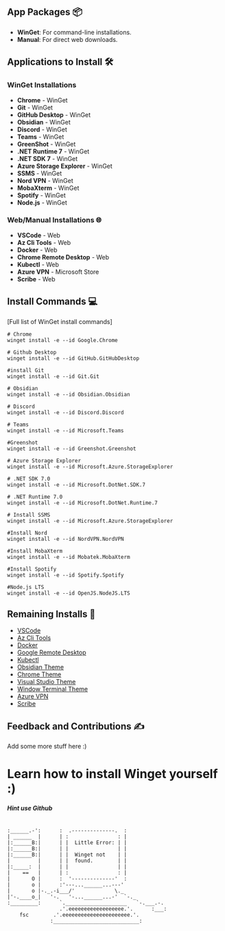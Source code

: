 
## App Packages 📦

- **WinGet**: For command-line installations.
- **Manual**: For direct web downloads.

## Applications to Install 🛠️

### WinGet Installations

- **Chrome** - WinGet
- **Git** - WinGet
- **GitHub Desktop** - WinGet
- **Obsidian** - WinGet
- **Discord** - WinGet
- **Teams** - WinGet
- **GreenShot** - WinGet
- **.NET Runtime 7** - WinGet
- **.NET SDK 7** - WinGet
- **Azure Storage Explorer** - WinGet
- **SSMS** - WinGet
- **Nord VPN** - WinGet
- **MobaXterm** - WinGet
- **Spotify** - WinGet
- **Node.js** - WinGet

### Web/Manual Installations 🌐

- **VSCode** - Web
- **Az Cli Tools** - Web
- **Docker** - Web
- **Chrome Remote Desktop** - Web
- **Kubectl** - Web
- **Azure VPN** - Microsoft Store
- **Scribe** - Web

## Install Commands 💻

[Full list of WinGet install commands]
```
# Chrome 
winget install -e --id Google.Chrome

# Github Desktop
winget install -e --id GitHub.GitHubDesktop

#install Git
winget install -e --id Git.Git

# Obsidian
winget install -e --id Obsidian.Obsidian

# Discord
winget install -e --id Discord.Discord

# Teams
winget install -e --id Microsoft.Teams

#Greenshot
winget install -e --id Greenshot.Greenshot

# Azure Storage Explorer
winget install -e --id Microsoft.Azure.StorageExplorer

# .NET SDK 7.0
winget install -e --id Microsoft.DotNet.SDK.7

# .NET Runtime 7.0
winget install -e --id Microsoft.DotNet.Runtime.7

# Install SSMS
winget install -e --id Microsoft.Azure.StorageExplorer

#Install Nord
winget install -e --id NordVPN.NordVPN

#Install MobaXterm
winget install -e --id Mobatek.MobaXterm

#Install Spotify
winget install -e --id Spotify.Spotify

#Node.js LTS
winget install -e --id OpenJS.NodeJS.LTS
```

## Remaining Installs 🔗

- [VSCode](https://code.visualstudio.com/download)
- [Az Cli Tools](https://learn.microsoft.com/en-us/cli/azure/install-azure-cli-windows?tabs=azure-cli)
- [Docker](https://docs.docker.com/desktop/install/windows-install/)
- [Google Remote Desktop](https://remotedesktop.google.com/access)
- [Kubectl](https://kubernetes.io/docs/tasks/tools/install-kubectl-windows/)
- [Obsidian Theme](https://draculatheme.com/obsidian)
- [Chrome Theme](https://draculatheme.com/chrome)
- [Visual Studio Theme](https://draculatheme.com/visual-studio-code)
- [Window Terminal Theme](https://draculatheme.com/windows-terminal)
- [Azure VPN](https://www.microsoft.com/store/productId/9NP355QT2SQB?ocid=pdpshare)
- [Scribe](https://scribehow.com/get-desktop)


## Feedback and Contributions ✍️

Add some more stuff here :) 


# Learn how to install Winget yourself :) 
##### Hint use Github

```

:______.-':      :  .--------------.  :             
| ______  |      | :                : |             
|:______B:|      | |  Little Error: | |             
|:______B:|      | |                | |             
|:______B:|      | |  Winget not    | |             
|         |      | |  found.        | |             
|:_____:  |      | |                | |             
|    ==   |      | :                : |             
|       O |      :  '--------------'  :             
|       o |      :'---...______...---'              
|       o |-._.-i___/'             \._              
|'-.____o_|   '-.   '-...______...-'  `-._          
:_________:      `.____________________   `-.___.-. 
                 .'.eeeeeeeeeeeeeeeeee.'.      :___:
    fsc        .'.eeeeeeeeeeeeeeeeeeeeee.'.         
              :____________________________:
```